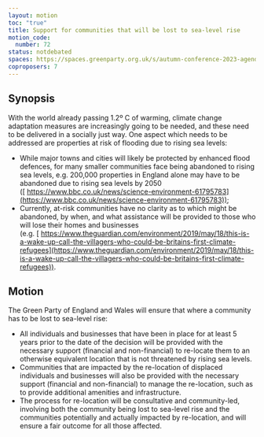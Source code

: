 ```yaml
---
layout: motion
toc: "true"
title: Support for communities that will be lost to sea-level rise
motion_code:
  number: 72
status: notdebated
spaces: https://spaces.greenparty.org.uk/s/autumn-conference-2023-agenda-forum/post/post/view?id=11177
coproposers: 7
---
```

## Synopsis

With the world already passing 1.2º C of warming, climate change adaptation measures are increasingly going to be needed, and these need to be delivered in a socially just way. One aspect which needs to be addressed are properties at risk of flooding due to rising sea levels:

* While major towns and cities will likely be protected by enhanced flood defences, for many smaller communities face being abandoned to rising sea levels, e.g. 200,000 properties in England alone may have to be abandoned due to rising sea levels by 2050 ([ https://www.bbc.co.uk/news/science-environment-61795783](https://www.bbc.co.uk/news/science-environment-61795783));
* Currently, at-risk communities have no clarity as to which might be abandoned, by when, and what assistance will be provided to those who will lose their homes and businesses (e.g. [ https://www.theguardian.com/environment/2019/may/18/this-is-a-wake-up-call-the-villagers-who-could-be-britains-first-climate-refugees](https://www.theguardian.com/environment/2019/may/18/this-is-a-wake-up-call-the-villagers-who-could-be-britains-first-climate-refugees)).

## Motion

The Green Party of England and Wales will ensure that where a community has to be lost to sea-level rise:

* All individuals and businesses that have been in place for at least 5 years prior to the date of the decision will be provided with the necessary support (financial and non-financial) to re-locate them to an otherwise equivalent location that is not threatened by rising sea levels.
* Communities that are impacted by the re-location of displaced individuals and businesses will also be provided with the necessary support (financial and non-financial) to manage the re-location, such as to provide additional amenities and infrastructure.
* The process for re-location will be consultative and community-led, involving both the community being lost to sea-level rise and the communities potentially and actually impacted by re-location, and will ensure a fair outcome for all those affected.